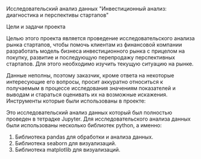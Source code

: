 Исследовательский анализ данных "Инвестиционный анализ: диагностика и перспективы стартапов"

Цели и задачи проекта

Целью этого проекта является проведение исследовательского анализа рынка стартапов, чтобы помочь клиентам из финансовой компании разработать модель бизнеса инвестиционного рынка с прицелом на покупку, развитие и последующую перепродажу перспективных стартапов. Для этого необходимо изучить текущую ситуацию на рынке.

Данные неполны, поэтому заказчик, кроме ответа на некоторые интересующие его вопросы, просит аккуратно относиться к получаемым в процессе исследования значениям показателей и выводам и стараться оценивать их на возможные искажения.
Инструменты которые были использованы в проекте:

Это исследовательский анализ данных который был полностью проведен в тетрадке Jupyter. Для исследовательского анализа данных были использованы несколько библиотек python, а именно:

1. Библиотека pandas для обработки и анализа данных.
2. Библиотека seaborn для визуализаций.
3. Библиотека matplotlib для визуализаций.
